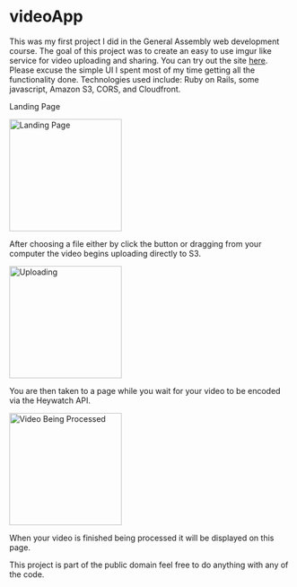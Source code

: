 videoApp
========
This was my first project I did in the General Assembly web development course. The goal of this project was to create an easy to use imgur like service for video uploading and sharing. You can try out the site [here](http://easyvid.heroku.com). Please excuse the simple UI I spent most of my time getting all the functionality done. Technologies used include: Ruby on Rails, some javascript, Amazon S3, CORS, and Cloudfront.
<p>Landing Page</p>
<p><img alt="Landing Page" src="http://i.imgur.com/XOuXwaE.png" width='200px' /></p><p>
After choosing a file either by click the button or dragging from your computer the video begins uploading directly to S3.
</p><p><img alt="Uploading" src="http://i.imgur.com/xLprJ1o.png" width='200px' /></p><p>
You are then taken to a page while you wait for your video to be encoded via the Heywatch API.</p><p>
<img alt="Video Being Processed" src="http://i.imgur.com/7HJqVAf.png" width='200px' /></p>
When your video is finished being processed it will be displayed on this page.


This project is part of the public domain feel free to do anything with any of the code.
